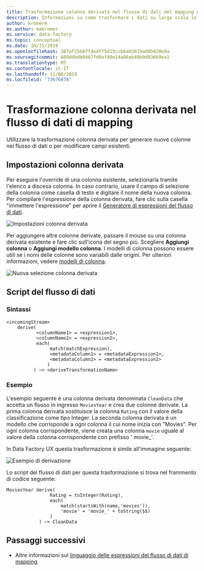 ```yaml
---
title: Trasformazione colonna derivata nel flusso di dati del mapping Azure Data Factory
description: Informazioni su come trasformare i dati su larga scala in Azure Data Factory con la trasformazione colonna derivata flusso di dati mapping.
author: kromerm
ms.author: makromer
ms.service: data-factory
ms.topic: conceptual
ms.date: 10/15/2019
ms.openlocfilehash: 387af25b87fdedff5d15ccb6a03819ad8b020e9a
ms.sourcegitcommit: 609d4bdb0467fd0af40e14a86eb40b9d03669ea1
ms.translationtype: MT
ms.contentlocale: it-IT
ms.lasthandoff: 11/06/2019
ms.locfileid: "73676878"
---
```

# <a name="derived-column-transformation-in-mapping-data-flow"></a>Trasformazione colonna derivata nel flusso di dati di mapping

Utilizzare la trasformazione colonna derivata per generare nuove colonne nel flusso di dati o per modificare campi esistenti.

## <a name="derived-column-settings"></a>Impostazioni colonna derivata

Per eseguire l'override di una colonna esistente, selezionarla tramite l'elenco a discesa colonna. In caso contrario, usare il campo di selezione della colonna come casella di testo e digitare il nome della nuova colonna. Per compilare l'espressione della colonna derivata, fare clic sulla casella "immettere l'espressione" per aprire il [Generatore di espressioni del flusso di dati](concepts-data-flow-expression-builder.md).

![Impostazioni colonna derivata](media/data-flow/dc1.png "Impostazioni colonna derivata")

Per aggiungere altre colonne derivate, passare il mouse su una colonna derivata esistente e fare clic sull'icona del segno più. Scegliere **Aggiungi colonna** o **Aggiungi modello colonna**. I modelli di colonna possono essere utili se i nomi delle colonne sono variabili dalle origini. Per ulteriori informazioni, vedere [modelli di colonna](concepts-data-flow-column-pattern.md).

![Nuova selezione colonna derivata](media/data-flow/columnpattern.png "Nuova selezione colonna derivata")

## <a name="data-flow-script"></a>Script del flusso di dati

### <a name="syntax"></a>Sintassi

```
<incomingStream>
    derive(
           <columnName1> = <expression1>,
           <columnName2> = <expression2>,
           each(
                match(matchExpression),
                <metadataColumn1> = <metadataExpression1>,
                <metadataColumn2> = <metadataExpression2>
               )
          ) ~> <deriveTransformationName>
```

### <a name="example"></a>Esempio

L'esempio seguente è una colonna derivata denominata `CleanData` che accetta un flusso in ingresso `MoviesYear` e crea due colonne derivate. La prima colonna derivata sostituisce la colonna `Rating` con il valore della classificazione come tipo Integer. La seconda colonna derivata è un modello che corrisponde a ogni colonna il cui nome inizia con "Movies". Per ogni colonna corrispondente, viene creata una colonna `movie` uguale al valore della colonna corrispondente con prefisso ' movie_'. 

In Data Factory UX questa trasformazione è simile all'immagine seguente:

![Esempio di derivazione](media/data-flow/derive-script1.png "Esempio di derivazione")

Lo script del flusso di dati per questa trasformazione si trova nel frammento di codice seguente:

```
MoviesYear derive(
                Rating = toInteger(Rating),
                each(
                    match(startsWith(name,'movies')),
                    'movie' = 'movie_' + toString($$)
                )
            ) ~> CleanData
```

## <a name="next-steps"></a>Passaggi successivi

- Altre informazioni sul [linguaggio delle espressioni del flusso di dati di mapping](data-flow-expression-functions.md).

